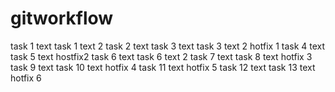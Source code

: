 # gitworkflow
task 1 text
task 1 text 2
task 2 text
task 3 text
task 3 text 2
hotfix 1
task 4 text
task 5 text
hostfix2
task 6 text
task 6 text 2
task 7 text
task 8 text
hotfix 3
task 9 text
task 10 text
hotfix 4
task 11 text
hotfix 5
task 12 text
task 13 text
hotfix 6
